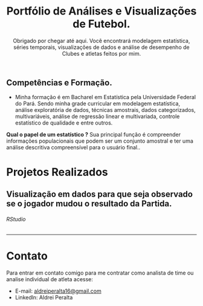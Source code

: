 <header>

<!--
  <<< Author notes: Course header >>>
  Include a 1280×640 image, course title in sentence case, and a concise description in emphasis.
  In your repository settings: enable template repository, add your 1280×640 social image, auto delete head branches.
  Add your open source license, GitHub uses MIT license.
-->

# Portfólio de Análises e Visualizações de Futebol.
Obrigado por chegar até aqui. Você encontrará modelagem estatística, séries temporais, visualizações de dados e análise de desempenho de Clubes e atletas feitos por mim.
</header>

<!--
  <<< Author notes: Step 1 >>>
  Choose 3-5 steps for your course.
  The first step is always the hardest, so pick something easy!
  Link to docs.github.com for further explanations.
  Encourage users to open new tabs for steps!
-->

## Competências e Formação.
- Minha formação é em Bacharel em Estatística pela Universidade Federal do Pará. Sendo minha grade curricular em modelagem estatística, análise exploratória de dados, técnicas amostrais, dados categorizados, multivariáveis, análise de regressão linear e multivariada, controle estatístico de qualidade e entre outros.

**Qual o papel de um estatístico ?** Sua principal função é compreender informações populacionais que podem ser um conjunto amostral e ter uma análise descritiva compreensível para o usuário final..

# Projetos Realizados

## Visualização em dados para que seja observado se o jogador mudou o resultado da Partida.

###### RStudio
<footer>

<!--
  <<< Author notes: Footer >>>
  Add a link to get support, GitHub status page, code of conduct, license link.
-->

---
# Contato
Para entrar em contato comigo para me contratar como analista de time ou analise individual de atleta  acesse:
- E-mail: aldreiperalta16@gmail.com
- Linkedln:  Aldrei Peralta


</footer>
